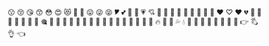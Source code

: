 😗 😚 😘 😙 😳 😍 😻 🤤 🤗 😛 😜 😝 🎔 💕 💓 💖 💗 💘 💝 💞 💟 🧡 💛 💚 💙 💜 🖤 ❤ ♡ ♥ 💔 🥀 👙 👠 👡 💄 💅 🔮 🎕 💐 🌹 🍫 🍭 💎 💍 💒 👰 🤳 💋 💌 💏 💑 👯 💃 🤰 🔥 🔞 🏩 💦 💧 🍎 🍑 🍒 🍌 🥒 🍆 🤙 🖕 👉 🖏 👌 👈
